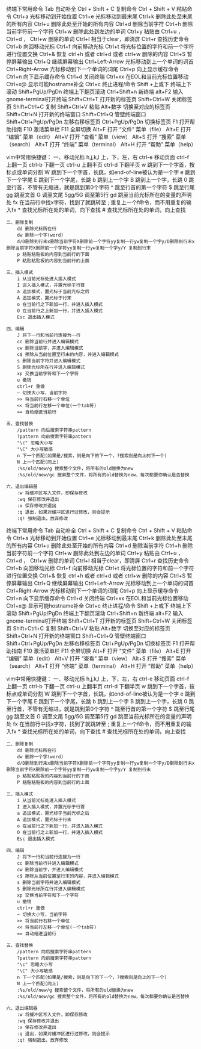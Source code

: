 终端下常用命令
	Tab 自动补全
	Ctrl + Shift + C  复制命令
	Ctrl + Shift + V  粘贴命令
	Ctrl+a 光标移动到开始位置 
	Ctrl+e 光标移动到最末尾 
	Ctrl+k 删除此处至末尾的所有内容 
	Ctrl+u 删除此处至开始的所有内容 
	Ctrl+d 删除当前字符 
	Ctrl+h 删除当前字符前一个字符 
	Ctrl+w 删除此处到左边的单词 
	Ctrl+y 粘贴由 Ctrl+u ， Ctrl+d ， Ctrl+w 删除的单词 
	Ctrl+l 相当于clear，即清屏 
	Ctrl+r 查找历史命令 
	Ctrl+b 向回移动光标 
	Ctrl+f 向前移动光标 
	Ctrl+t 将光标位置的字符和前一个字符进行位置交换 
	Ctrl+& 恢复 ctrl+h 或者 ctrl+d 或者 ctrl+w 删除的内容 
	Ctrl+S 暂停屏幕输出 
	Ctrl+Q 继续屏幕输出 
	Ctrl+Left-Arrow 光标移动到上一个单词的词首 
	Ctrl+Right-Arrow 光标移动到下一个单词的词尾 
	Ctrl+p 向上显示缓存命令 
	Ctrl+n 向下显示缓存命令 
	Ctrl+d 关闭终端 
	Ctrl+xx 在EOL和当前光标位置移动 
	Ctrl+x@ 显示可能hostname补全 
	Ctrl+c 终止进程/命令 
	Shift +上或下 终端上下滚动 
	Shift+PgUp/PgDn 终端上下翻页滚动 
	Ctrl+Shift+n 新终端 
	alt+F2 输入gnome-terminal打开终端 
	Shift+Ctrl+T 打开新的标签页 
	Shift+Ctrl+W 关闭标签页 
	Shift+Ctrl+C 复制 
	Shift+Ctrl+V 粘贴 
	Alt+数字 切换至对应的标签页 
	Shift+Ctrl+N 打开新的终端窗口 
	Shift+Ctrl+Q 管壁终端窗口 
	Shift+Ctrl+PgUp/PgDn 左移右移标签页 
	Ctrl+PgUp/PgDn 切换标签页 
	F1 打开帮助指南 
	F10 激活菜单栏 
	F11 全屏切换 
	Alt+F 打开 “文件” 菜单（file） 
	Alt+E 打开 “编辑” 菜单（edit） 
	Alt+V 打开 “查看” 菜单（view） 
	Alt+S 打开 “搜索” 菜单（search） 
	Alt+T 打开 “终端” 菜单（terminal） 
	Alt+H 打开 “帮助” 菜单（help） 


vim中常用快捷键：
	一、移动光标
		h,j,k,l 上，下，左，右
		ctrl-e 移动页面
		ctrl-f 上翻一页
		ctrl-b 下翻一页
		ctrl-u 上翻半页
		ctrl-d 下翻半页
		w 跳到下一个字首，按标点或单词分割
		W 跳到下一个字首，长跳，如end-of-line被认为是一个字
		e 跳到下一个字尾
		E 跳到下一个字尾，长跳
		b 跳到上一个字
		B 跳到上一个字，长跳
		0 跳至行首，不管有无缩进，就是跳到第0个字符
		^ 跳至行首的第一个字符
		$ 跳至行尾
		gg 跳至文首
		G 调至文尾
		5gg/5G 调至第5行
		gd 跳至当前光标所在的变量的声明处
		fx 在当前行中找x字符，找到了就跳转至
		; 重复上一个f命令，而不用重复的输入fx
		* 查找光标所在处的单词，向下查找
		# 查找光标所在处的单词，向上查找

	二、删除复制
		dd 删除光标所在行
		dw 删除一个字(word)
		d/D删除到行末x删除当前字符X删除前一个字符yy复制一行yw复制一个字y/D删除到行末x删除当前字符X删除前一个字符yy复制一行yw复制一个字y/Y 复制到行末
		p 粘贴粘贴板的内容到当前行的下面
		P 粘贴粘贴板的内容到当前行的上面

	三、插入模式
		i 从当前光标处进入插入模式
		I 进入插入模式，并置光标于行首
		a 追加模式，置光标于当前光标之后
		A 追加模式，置光标于行末
		o 在当前行之下新加一行，并进入插入模式
		O 在当前行之上新加一行，并进入插入模式
		Esc 退出插入模式

	四、编辑
		J 将下一行和当前行连接为一行
		cc 删除当前行并进入编辑模式
		cw 删除当前字，并进入编辑模式
		c$ 擦除从当前位置至行末的内容，并进入编辑模式
		s 删除当前字符并进入编辑模式
		S 删除光标所在行并进入编辑模式
		xp 交换当前字符和下一个字符
		u 撤销
		ctrl+r 重做
		~ 切换大小写，当前字符
		>> 将当前行右移一个单位
		<< 将当前行左移一个单位(一个tab符)
		== 自动缩进当前行

	五、查找替换
		/pattern 向后搜索字符串pattern
		?pattern 向前搜索字符串pattern
		"\c" 忽略大小写
		"\C" 大小写敏感
		n 下一个匹配(如果是/搜索，则是向下的下一个，?搜索则是向上的下一个)
		N 上一个匹配(同上)
		:%s/old/new/g 搜索整个文件，将所有的old替换为new
		:%s/old/new/gc 搜索整个文件，将所有的old替换为new，每次都要你确认是否替换

	六、退出编辑器
		:w 将缓冲区写入文件，即保存修改
		:wq 保存修改并退出
		:x 保存修改并退出
		:q 退出，如果对缓冲区进行过修改，则会提示
		:q! 强制退出，放弃修改


终端下常用命令
	Tab 自动补全
	Ctrl + Shift + C  复制命令
	Ctrl + Shift + V  粘贴命令
	Ctrl+a 光标移动到开始位置 
	Ctrl+e 光标移动到最末尾 
	Ctrl+k 删除此处至末尾的所有内容 
	Ctrl+u 删除此处至开始的所有内容 
	Ctrl+d 删除当前字符 
	Ctrl+h 删除当前字符前一个字符 
	Ctrl+w 删除此处到左边的单词 
	Ctrl+y 粘贴由 Ctrl+u ， Ctrl+d ， Ctrl+w 删除的单词 
	Ctrl+l 相当于clear，即清屏 
	Ctrl+r 查找历史命令 
	Ctrl+b 向回移动光标 
	Ctrl+f 向前移动光标 
	Ctrl+t 将光标位置的字符和前一个字符进行位置交换 
	Ctrl+& 恢复 ctrl+h 或者 ctrl+d 或者 ctrl+w 删除的内容 
	Ctrl+S 暂停屏幕输出 
	Ctrl+Q 继续屏幕输出 
	Ctrl+Left-Arrow 光标移动到上一个单词的词首 
	Ctrl+Right-Arrow 光标移动到下一个单词的词尾 
	Ctrl+p 向上显示缓存命令 
	Ctrl+n 向下显示缓存命令 
	Ctrl+d 关闭终端 
	Ctrl+xx 在EOL和当前光标位置移动 
	Ctrl+x@ 显示可能hostname补全 
	Ctrl+c 终止进程/命令 
	Shift +上或下 终端上下滚动 
	Shift+PgUp/PgDn 终端上下翻页滚动 
	Ctrl+Shift+n 新终端 
	alt+F2 输入gnome-terminal打开终端 
	Shift+Ctrl+T 打开新的标签页 
	Shift+Ctrl+W 关闭标签页 
	Shift+Ctrl+C 复制 
	Shift+Ctrl+V 粘贴 
	Alt+数字 切换至对应的标签页 
	Shift+Ctrl+N 打开新的终端窗口 
	Shift+Ctrl+Q 管壁终端窗口 
	Shift+Ctrl+PgUp/PgDn 左移右移标签页 
	Ctrl+PgUp/PgDn 切换标签页 
	F1 打开帮助指南 
	F10 激活菜单栏 
	F11 全屏切换 
	Alt+F 打开 “文件” 菜单（file） 
	Alt+E 打开 “编辑” 菜单（edit） 
	Alt+V 打开 “查看” 菜单（view） 
	Alt+S 打开 “搜索” 菜单（search） 
	Alt+T 打开 “终端” 菜单（terminal） 
	Alt+H 打开 “帮助” 菜单（help） 


vim中常用快捷键：
	一、移动光标
		h,j,k,l 上，下，左，右
		ctrl-e 移动页面
		ctrl-f 上翻一页
		ctrl-b 下翻一页
		ctrl-u 上翻半页
		ctrl-d 下翻半页
		w 跳到下一个字首，按标点或单词分割
		W 跳到下一个字首，长跳，如end-of-line被认为是一个字
		e 跳到下一个字尾
		E 跳到下一个字尾，长跳
		b 跳到上一个字
		B 跳到上一个字，长跳
		0 跳至行首，不管有无缩进，就是跳到第0个字符
		^ 跳至行首的第一个字符
		$ 跳至行尾
		gg 跳至文首
		G 调至文尾
		5gg/5G 调至第5行
		gd 跳至当前光标所在的变量的声明处
		fx 在当前行中找x字符，找到了就跳转至
		; 重复上一个f命令，而不用重复的输入fx
		* 查找光标所在处的单词，向下查找
		# 查找光标所在处的单词，向上查找

	二、删除复制
		dd 删除光标所在行
		dw 删除一个字(word)
		d/D删除到行末x删除当前字符X删除前一个字符yy复制一行yw复制一个字y/D删除到行末x删除当前字符X删除前一个字符yy复制一行yw复制一个字y/Y 复制到行末
		p 粘贴粘贴板的内容到当前行的下面
		P 粘贴粘贴板的内容到当前行的上面

	三、插入模式
		i 从当前光标处进入插入模式
		I 进入插入模式，并置光标于行首
		a 追加模式，置光标于当前光标之后
		A 追加模式，置光标于行末
		o 在当前行之下新加一行，并进入插入模式
		O 在当前行之上新加一行，并进入插入模式
		Esc 退出插入模式

	四、编辑
		J 将下一行和当前行连接为一行
		cc 删除当前行并进入编辑模式
		cw 删除当前字，并进入编辑模式
		c$ 擦除从当前位置至行末的内容，并进入编辑模式
		s 删除当前字符并进入编辑模式
		S 删除光标所在行并进入编辑模式
		xp 交换当前字符和下一个字符
		u 撤销
		ctrl+r 重做
		~ 切换大小写，当前字符
		>> 将当前行右移一个单位
		<< 将当前行左移一个单位(一个tab符)
		== 自动缩进当前行

	五、查找替换
		/pattern 向后搜索字符串pattern
		?pattern 向前搜索字符串pattern
		"\c" 忽略大小写
		"\C" 大小写敏感
		n 下一个匹配(如果是/搜索，则是向下的下一个，?搜索则是向上的下一个)
		N 上一个匹配(同上)
		:%s/old/new/g 搜索整个文件，将所有的old替换为new
		:%s/old/new/gc 搜索整个文件，将所有的old替换为new，每次都要你确认是否替换

	六、退出编辑器
		:w 将缓冲区写入文件，即保存修改
		:wq 保存修改并退出
		:x 保存修改并退出
		:q 退出，如果对缓冲区进行过修改，则会提示
		:q! 强制退出，放弃修改


